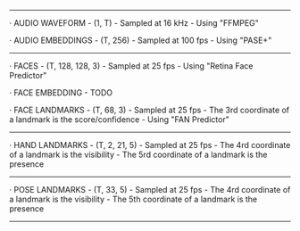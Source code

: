 ----------------------------------------------------------------

· AUDIO WAVEFORM
    - (1, T) 
    - Sampled at 16 kHz
    - Using "FFMPEG" 

· AUDIO EMBEDDINGS
    - (T, 256)
    - Sampled at 100 fps
    - Using "PASE+"

----------------------------------------------------------------

· FACES
    - (T, 128, 128, 3)
    - Sampled at 25 fps
    - Using "Retina Face Predictor"

· FACE EMBEDDING
    - TODO

· FACE LANDMARKS
    - (T, 68, 3)
    - Sampled at 25 fps
    - The 3rd coordinate of a landmark is the score/confidence
    - Using "FAN Predictor"    

----------------------------------------------------------------

· HAND LANDMARKS
    - (T, 2, 21, 5)
    - Sampled at 25 fps
    - The 4rd coordinate of a landmark is the visibility
    - The 5rd coordinate of a landmark is the presence

----------------------------------------------------------------

· POSE LANDMARKS
    - (T, 33, 5)
    - Sampled at 25 fps
    - The 4rd coordinate of a landmark is the visibility
    - The 5th coordinate of a landmark is the presence

----------------------------------------------------------------

